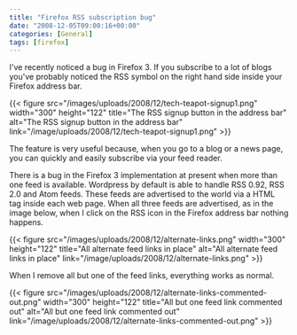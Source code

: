 ```yaml
---
title: "Firefox RSS subscription bug"
date: "2008-12-05T09:00:16+00:00"
categories: [General]
tags: [firefox]
---
```


I've recently noticed a bug in Firefox 3. If you subscribe to a lot of blogs you've probably noticed the RSS symbol on the right hand side inside your Firefox address bar.

{{< figure src="/images/uploads/2008/12/tech-teapot-signup1.png" width="300" height="122" title="The RSS signup button in the address bar" alt="The RSS signup button in the address bar" link="/image/uploads/2008/12/tech-teapot-signup1.png" >}}

The feature is very useful because, when you go to a blog or a news page, you can quickly and easily subscribe via your feed reader.

There is a bug in the Firefox 3 implementation at present when more than one feed is available. Wordpress by default is able to handle RSS 0.92, RSS 2.0 and Atom feeds. These feeds are advertised to the world via a HTML tag inside each web page. When all three feeds are advertised, as in the image below, when I click on the RSS icon in the Firefox address bar nothing happens.

{{< figure src="/images/uploads/2008/12/alternate-links.png" width="300" height="122" title="All alternate feed links in place" alt="All alternate feed links in place" link="/image/uploads/2008/12/alternate-links.png" >}}

When I remove all but one of the feed links, everything works as normal.

{{< figure src="/images/uploads/2008/12/alternate-links-commented-out.png" width="300" height="122" title="All but one feed link commented out" alt="All but one feed link commented out" link="/image/uploads/2008/12/alternate-links-commented-out.png" >}}
